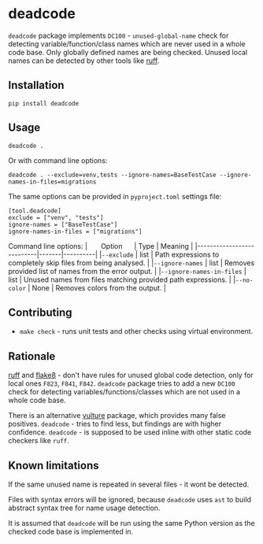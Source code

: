 # deadcode
`deadcode` package implements `DC100` - `unused-global-name` check for detecting
variable/function/class names which are never used in a whole code base.
Only globally defined names are being checked.
Unused local names can be detected by other tools like [ruff](https://pypi.org/project/ruff/).

## Installation
```shell
pip install deadcode
```

## Usage
```shell
deadcode .
```

Or with command line options:
```
deadcode . --exclude=venv,tests --ignore-names=BaseTestCase --ignore-names-in-files=migrations
```

The same options can be provided in `pyproject.toml` settings file:
```
[tool.deadcode]
exclude = ["venv", "tests"]
ignore-names = ["BaseTestCase"]
ignore-names-in-files = ["migrations"]
```

Command line options:
| &nbsp;&nbsp;&nbsp;&nbsp;&nbsp;&nbsp;Option&nbsp;&nbsp;&nbsp;&nbsp;&nbsp;&nbsp;| Type  | Meaning  |
|---------------------------|-------|----------|
|`--exclude`                | list | Path expressions to completely skip files from being analysed. |
|`--ignore-names`           | list | Removes provided list of names from the error output. |
|`--ignore-names-in-files`  | list | Unused names from files matching provided path expressions. |
|`--no-color`               | None | Removes colors from the output. |

## Contributing
- `make check` - runs unit tests and other checks using virtual environment.

## Rationale
[ruff](https://pypi.org/project/ruff/) and
[flake8](https://pypi.org/project/flake8/) - don't have rules for unused global
code detection, only for local ones `F823`, `F841`, `F842`. `deadcode` package
tries to add a new `DC100` check for detecting variables/functions/classes
which are not used in a whole code base.

There is an alternative [vulture](https://pypi.org/project/vulture/) package,
which provides many false positives.
`deadcode` - tries to find less, but findings are with higher confidence.
`deadcode` - is supposed to be used inline with other static code checkers like `ruff`.

## Known limitations
If the same unused name is repeated in several files - it wont be detected.

Files with syntax errors will be ignored, because `deadcode` uses `ast` to
build abstract syntax tree for name usage detection.

It is assumed that `deadcode` will be run using the same Python version as the
checked code base is implemented in.
